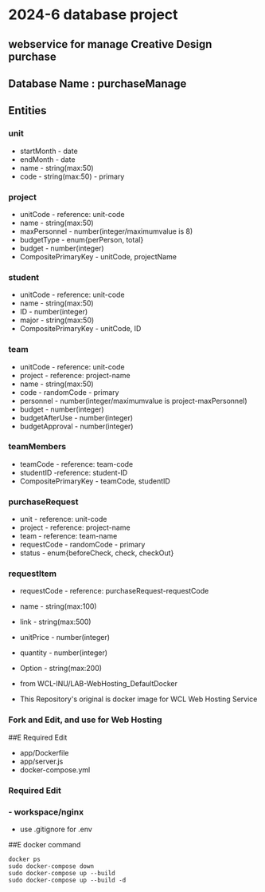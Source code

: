# 2024-6 database project
## webservice for manage Creative Design purchase

## Database Name : purchaseManage

## Entities
### unit
- startMonth - date
- endMonth - date
- name - string(max:50)
- code - string(max:50) - primary
### project
- unitCode - reference: unit-code
- name - string(max:50)
- maxPersonnel - number(integer/maximumvalue is 8)
- budgetType - enum{perPerson, total}
- budget - number(integer)
- CompositePrimaryKey - unitCode, projectName
### student
- unitCode - reference: unit-code
- name - string(max:50)
- ID - number(integer)
- major - string(max:50)
- CompositePrimaryKey - unitCode, ID
### team
- unitCode - reference: unit-code
- project - reference: project-name
- name - string(max:50)
- code - randomCode - primary
- personnel - number(integer/maximumvalue is project-maxPersonnel)
- budget - number(integer)
- budgetAfterUse - number(integer)
- budgetApproval - number(integer)
### teamMembers
- teamCode - reference: team-code
- studentID -reference: student-ID
- CompositePrimaryKey - teamCode, studentID
### purchaseRequest
- unit - reference: unit-code
- project - reference: project-name
- team - reference: team-name
- requestCode - randomCode - primary
- status - enum{beforeCheck, check, checkOut}
### requestItem
- requestCode - reference: purchaseRequest-requestCode
- name - string(max:100)
- link - string(max:500)
- unitPrice - number(integer)
- quantity - number(integer)
- Option - string(max:200)



- from WCL-INU/LAB-WebHosting_DefaultDocker
- This Repository's original is docker image for WCL Web Hosting Service
### Fork and Edit, and use for Web Hosting

##E Required Edit
- app/Dockerfile
- app/server.js
- docker-compose.yml

### Required Edit
### - workspace/nginx

- use .gitignore for .env

##E docker command

```
docker ps
sudo docker-compose down
sudo docker-compose up --build
sudo docker-compose up --build -d
```

